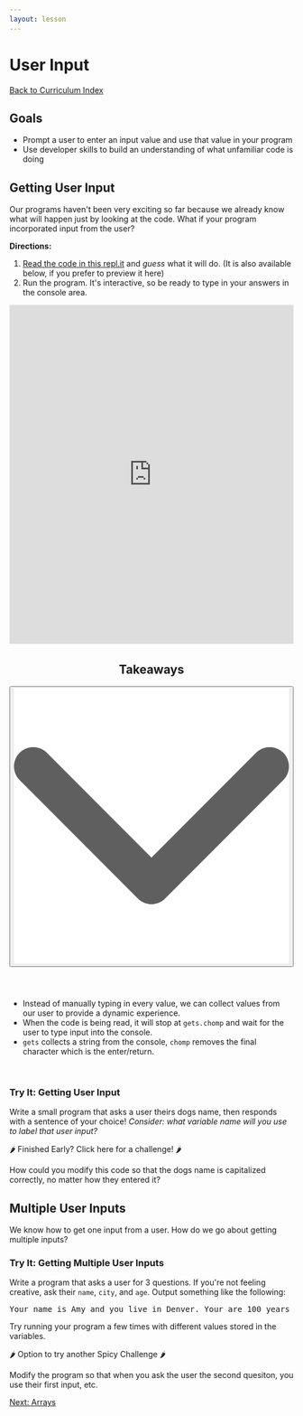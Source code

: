 ```yaml
---
layout: lesson
---
```


# User Input

<a href="../">Back to Curriculum Index</a>

## Goals

- Prompt a user to enter an input value and use that value in your program
- Use developer skills to build an understanding of what unfamiliar code is doing

## Getting User Input

Our programs haven't been very exciting so far because we already know what will happen just by looking at the code. What if your program incorporated input from the user?

**Directions:**

1. <a href="https://replit.com/@turingschool/ColdPowderblueMeasurements" target="blank">Read the code in this repl.it</a> and *guess* what it will do. (It is also available below, if you prefer to preview it here)
2. Run the program. It's interactive, so be ready to type in your answers in the console area.

<iframe frameborder="0" width="100%" height="600px" src="https://replit.com/@turingschool/Getting-User-Input?lite=true"></iframe>

<div class="expander expander-lesson">
  <header>
    <h2 class="spicy-click">Takeaways</h2>
    <div>
      <button class="expander-btn">
          <img
            src="../../assets/icons/arrow.svg"
            alt="expander arrow icon" />
      </button>
    </div>
  </header>
  <div class="hide">
    <ul>
      <li>Instead of manually typing in every value, we can collect values from our user to provide a dynamic experience.</li>
      <li>When the code is being read, it will stop at <code>gets.chomp</code> and wait for the user to type input into the console.</li>
      <li><code>gets</code> collects a string from the console, <code>chomp</code> removes the final character which is the enter/return.</li>
    </ul>
  </div>
</div>
<br>

<div class="try-it-new">
  <h3>Try It: Getting User Input</h3>
  <p>Write a small program that asks a user theirs dogs name, then responds with a sentence of your choice! <em>Consider: what variable name will you use to label that user input?</em></p>
  <div class="spicy-container">
    <p class="spicy-click"><span role="img" aria-label="spicy pepper">🌶</span> Finished Early? Click here for a challenge! <span role="img" aria-label="spicy pepper">🌶</span></p>
    <div class="spicy-toggle">
      <p>How could you modify this code so that the dogs name is capitalized correctly, no matter how they entered it?</p>
    </div>
  </div>
</div>

## Multiple User Inputs

We know how to get one input from a user. How do we go about getting multiple inputs?

<div class="try-it-new">
  <h3>Try It: Getting Multiple User Inputs</h3>
  <p>Write a program that asks a user for 3 questions. If you're not feeling creative, ask their <code>name</code>, <code>city</code>, and <code>age</code>. Output something like the following:</p>
  <pre>Your name is Amy and you live in Denver. Your are 100 years old.</pre>
  <p>Try running your program a few times with different values stored in the variables.</p>
  <div class="spicy-container">
    <p class="spicy-click">
      <span role="img" aria-label="spicy pepper">🌶</span> Option to try another Spicy Challenge <span role="img" aria-label="spicy pepper">🌶</span>
    </p>
    <div class="spicy-toggle">
      <p>Modify the program so that when you ask the user the second quesiton, you use their first input, etc.</p>
    </div>
  </div>
</div>

<a href="../arrays">Next: Arrays</a>
